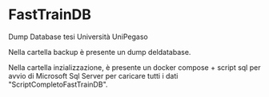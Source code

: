 # FastTrainDB
Dump Database  tesi Università UniPegaso

Nella cartella backup è presente un dump deldatabase.

Nella cartella inzializzazione, è presente un docker compose + script sql per avvio di 
Microsoft Sql Server per caricare tutti i dati "ScriptCompletoFastTrainDB".

